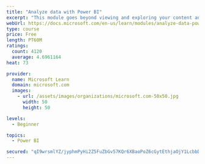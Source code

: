 ```yaml
---
title: "Analyze data with Power BI"
excerpt: "This module goes beyond viewing and exploring your content and explains how to interact with it by working with reports and dashboards to uncover and share new business insights."
webUrl: https://docs.microsoft.com/en-us/learn/modules/analyze-data-power-bi/
type: course
price: Free
length: PT60M
ratings:
  count: 4120
  average: 4.6961164
heat: 73

provider:
  name: Microsoft Learn
  domain: microsoft.com
  images:
    - url: /assets/images/organizations/microsoft.com-50x50.jpg
      width: 50
      height: 50

levels:
  - Beginner

topics:
  - Power BI

secured: "qI9wrsmlYZ/jyphmPyHi2Z5FuZbGv57KQr6XBaoPoZ6cGytEthjaOjY1LcbbDuZ988M44bK6uKqYnLGs0EA9KYDNNgQPIJJJelZYSJLgT9tlZxjwIsv+Yjd/egd/pu0fYyUzoUbdevGOSgCmWl9X8pN8fqnt7WQO5IVScFIcwLeW43ORmrebiLrUVl1ecrdLjS6fX9U8paj4l3GGcxbBec+izcBjgZqgK+b9j6uTcPlUvRwhQu4dmioDoVKtkIj2lBfO5kuzPmTNLDdX9WfpsGPQpd721fe26G+xYYm9ADhZj4Qt61StZ39XgYuHgE4Y/M2cjvNe8i/+WhqQUOjZGx4FbS8wtEeQ61VL4m5xyNKUFiqZskYTtJWtoUhCDa9keEIEZBsPbUDDNNrrz/CkWA==;qRVA1ExujtGZSt3EhATvlw=="
---
```


